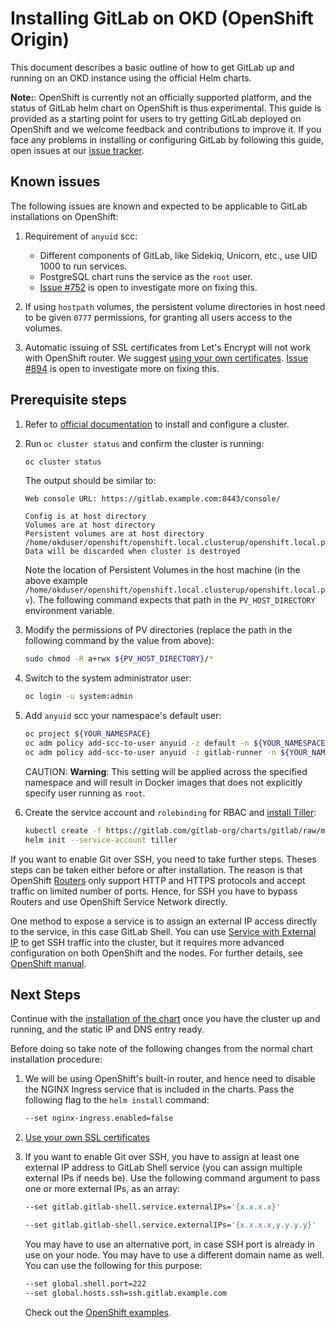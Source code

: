 # Installing GitLab on OKD (OpenShift Origin)

This document describes a basic outline of how to get GitLab up and running on
an OKD instance using the official Helm charts.

**Note:**: OpenShift is currently not an officially supported platform, and the
status of GitLab helm chart on OpenShift is thus experimental. This guide is
provided as a starting point for users to try getting GitLab deployed on
OpenShift and we welcome feedback and contributions to improve it. If you face
any problems in installing or configuring GitLab by following this guide, open
issues at our [issue tracker](https://gitlab.com/gitlab-org/charts/gitlab/issues).

## Known issues

The following issues are known and expected to be applicable to GitLab
installations on OpenShift:

1. Requirement of `anyuid` scc:

   - Different components of GitLab, like Sidekiq, Unicorn, etc., use UID 1000 to run services.
   - PostgreSQL chart runs the service as the `root` user.
   - [Issue #752](https://gitlab.com/gitlab-org/charts/gitlab/issues/752) is open to investigate more on fixing this.

1. If using `hostpath` volumes, the persistent volume directories in host need to
   be given `0777` permissions, for granting all users access to the volumes.
1. Automatic issuing of SSL certificates from Let's Encrypt will not work with
   OpenShift router. We suggest [using your own certificates](../tls.md#option-2-use-your-own-wildcard-certificate).
   [Issue #894](https://gitlab.com/gitlab-org/charts/gitlab/issues/894) is open to
   investigate more on fixing this.

## Prerequisite steps

1. Refer to [official documentation](https://www.okd.io/download.html#oc-platforms)
   to install and configure a cluster.
1. Run `oc cluster status` and confirm the cluster is running:

   ```bash
   oc cluster status
   ```

   The output should be similar to:

   ```
   Web console URL: https://gitlab.example.com:8443/console/

   Config is at host directory
   Volumes are at host directory
   Persistent volumes are at host directory /home/okduser/openshift/openshift.local.clusterup/openshift.local.pv
   Data will be discarded when cluster is destroyed
   ```

   Note the location of Persistent Volumes in the host machine (in the above example
   `/home/okduser/openshift/openshift.local.clusterup/openshift.local.pv`).
   The following command expects that path in the `PV_HOST_DIRECTORY` environment variable.

1. Modify the permissions of PV directories (replace the path in the following
   command by the value from above):

   ```bash
   sudo chmod -R a+rwx ${PV_HOST_DIRECTORY}/*
   ```

1. Switch to the system administrator user:

   ```bash
   oc login -u system:admin
   ```

1. Add `anyuid` scc your namespace's default user:

   ```bash
   oc project ${YOUR_NAMESPACE}
   oc adm policy add-scc-to-user anyuid -z default -n ${YOUR_NAMESPACE}
   oc adm policy add-scc-to-user anyuid -z gitlab-runner -n ${YOUR_NAMESPACE}
   ```

   CAUTION: **Warning**:
   This setting will be applied across the specified namespace and will result
   in Docker images that does not explicitly specify user running as `root`.

1. Create the service account and `rolebinding` for RBAC and [install Tiller](../tools.md#helm):

   ```bash
   kubectl create -f https://gitlab.com/gitlab-org/charts/gitlab/raw/master/doc/installation/examples/rbac-config.yaml
   helm init --service-account tiller
   ```

If you want to enable Git over SSH, you need to take further steps. Theses steps can be taken either before
or after installation. The reason is that OpenShift [Routers](https://docs.okd.io/3.11/architecture/networking/routes.html#routers)
only support HTTP and HTTPS protocols and accept traffic on limited number of ports. Hence, for SSH you have to
bypass Routers and use OpenShift Service Network directly.

One method to expose a service is to assign an external IP access directly to the service, in this case GitLab
Shell. You can use [Service with External IP](https://docs.openshift.com/container-platform/3.11/dev_guide/expose_service/expose_internal_ip_service.html)
to get SSH traffic into the cluster, but it requires more advanced configuration on both OpenShift and the nodes.
For further details, see [OpenShift manual](https://docs.openshift.com/container-platform/3.11/dev_guide/expose_service/expose_internal_ip_service.html).

## Next Steps

Continue with the [installation of the chart](../deployment.md) once you have
the cluster up and running, and the static IP and DNS entry ready.

Before doing so take note of the following changes from the normal chart
installation procedure:

1. We will be using OpenShift's built-in router, and hence need to disable
   the NGINX Ingress service that is included in the charts. Pass the following
   flag to the `helm install` command:

   ```bash
   --set nginx-ingress.enabled=false
   ```

1. [Use your own SSL certificates](../tls.md#option-2-use-your-own-wildcard-certificate)

1. If you want to enable Git over SSH, you have to assign at least one external IP address to GitLab
   Shell service (you can assign multiple external IPs if needs be). Use the following command argument
   to pass one or more external IPs, as an array:

   ```bash
   --set gitlab.gitlab-shell.service.externalIPs='{x.x.x.x}'
   ```

   ```bash
   --set gitlab.gitlab-shell.service.externalIPs='{x.x.x.x,y.y.y.y}'
   ```

   You may have to use an alternative port, in case SSH port is already in use on your node. You may
   have to use a different domain name as well. You can use the following for this purpose:

   ```bash
   --set global.shell.port=222
   --set global.hosts.ssh=ssh.gitlab.example.com
   ```

   Check out the [OpenShift examples](https://gitlab.com/gitlab-org/charts/gitlab/tree/master/examples/openshift).
